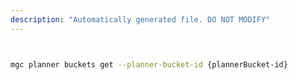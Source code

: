 ```yaml
---
description: "Automatically generated file. DO NOT MODIFY"
---
```


```bash


mgc planner buckets get --planner-bucket-id {plannerBucket-id}

```
